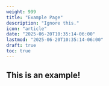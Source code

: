 ```yaml
---
weight: 999
title: "Example Page"
description: "Ignore this."
icon: "article"
date: "2025-06-20T10:35:14-06:00"
lastmod: "2025-06-20T10:35:14-06:00"
draft: true
toc: true
---
```


## This is an example!